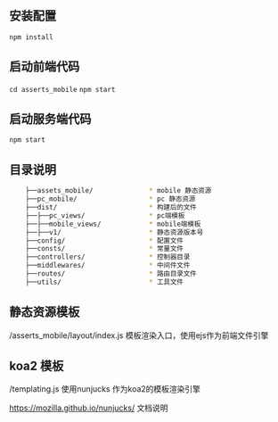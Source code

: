 ## 安装配置
`npm install`

## 启动前端代码
`cd asserts_mobile`
`npm start`

## 启动服务端代码
`npm start`

## 目录说明

```bash
    ├──assets_mobile/              * mobile 静态资源
    ├──pc_mobile/                  * pc 静态资源
    ├──dist/                       * 构建后的文件
    ├──├──pc_views/                * pc端模板
    ├──├──mobile_views/            * mobile端模板
    ├──├──v1/                      * 静态资源版本号
    ├──config/                     * 配置文件
    ├──consts/                     * 常量文件
    ├──controllers/                * 控制器目录
    ├──middlewares/                * 中间件文件
    ├──routes/                     * 路由目录文件
    ├──utils/                      * 工具文件

```

## 静态资源模板
/asserts_mobile/layout/index.js 模板渲染入口，使用ejs作为前端文件引擎

## koa2 模板
/templating.js 使用nunjucks 作为koa2的模板渲染引擎

https://mozilla.github.io/nunjucks/ 文档说明